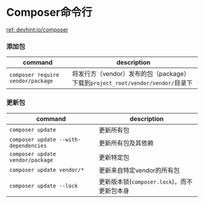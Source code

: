 # Composer命令行
[ref: devhint.io/composer](https://devhints.io/composer)  

### 添加包  

| command | description |
| ------- | ----------- |
| `composer require vendor/package` | 将发行方（vendor）发布的包（package）下载到`project_root/vendor/vendor/`目录下 |

### 更新包  

| command | description |
| ------- | ----------- |
| `composer update` | 更新所有包 |
| `composer update --with-dependencies` | 更新所有包及其依赖 |
| `composer update vendor/package` | 更新特定包 |
| `composer update vendor/*` | 更新来自特定vendor的所有包 |
| `composer update --lock` | 更新版本锁(`composer.lock`)，而不更新包本身 |
